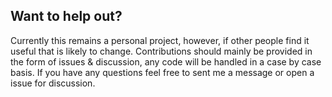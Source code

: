 ## Want to help out?
Currently this remains a personal project, however, if other people find it useful that is likely to change. 
Contributions should mainly be provided in the form of issues & discussion, any code will be handled in a case by case basis.
If you have any questions feel free to sent me a message or open a issue for discussion. 
